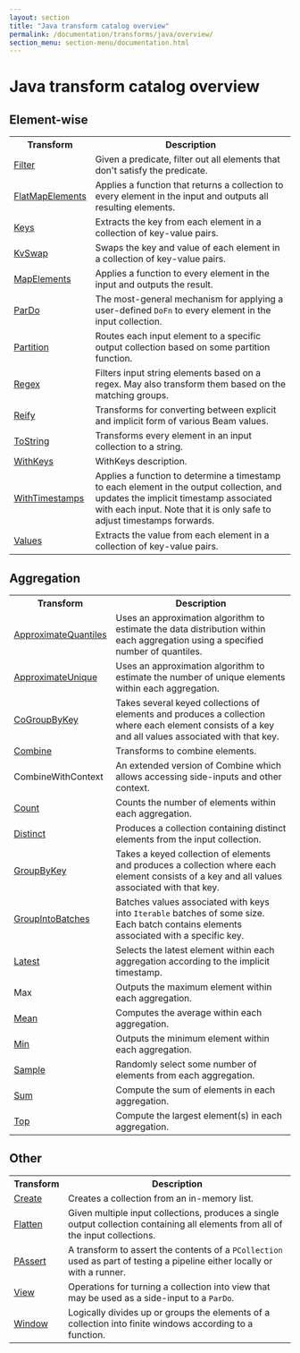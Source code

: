 ```yaml
---
layout: section
title: "Java transform catalog overview"
permalink: /documentation/transforms/java/overview/
section_menu: section-menu/documentation.html
---
```

<!--
Licensed under the Apache License, Version 2.0 (the "License");
you may not use this file except in compliance with the License.
You may obtain a copy of the License at

http://www.apache.org/licenses/LICENSE-2.0

Unless required by applicable law or agreed to in writing, software
distributed under the License is distributed on an "AS IS" BASIS,
WITHOUT WARRANTIES OR CONDITIONS OF ANY KIND, either express or implied.
See the License for the specific language governing permissions and
limitations under the License.
-->

# Java transform catalog overview

## Element-wise

<table class="table-bordered table-striped">
  <tr><th>Transform</th><th>Description</th></tr>
  <tr><td><a href="{{ site.baseurl }}/documentation/transforms/java/elementwise/filter">Filter</a></td><td>Given a predicate, filter out all elements that don't satisfy the predicate.</td></tr>
  <tr><td><a href="{{ site.baseurl }}/documentation/transforms/java/elementwise/flatmapelements">FlatMapElements</a></td><td>Applies a function that returns a collection to every element in the input and
  outputs all resulting elements.</td></tr>
  <tr><td><a href="{{ site.baseurl }}/documentation/transforms/java/elementwise/keys">Keys</a></td><td>Extracts the key from each element in a collection of key-value pairs.</td></tr>
  <tr><td><a href="{{ site.baseurl }}/documentation/transforms/java/elementwise/kvswap">KvSwap</a></td><td>Swaps the key and value of each element in a collection of key-value pairs.</td></tr>
  <tr><td><a href="{{ site.baseurl }}/documentation/transforms/java/elementwise/mapelements">MapElements</a></td><td>Applies a function to every element in the input and outputs the result.</td></tr>
  <tr><td><a href="{{ site.baseurl }}/documentation/transforms/java/elementwise/pardo">ParDo</a></td><td>The most-general mechanism for applying a user-defined <code>DoFn</code> to every element
  in the input collection.</td></tr>
  <tr><td><a href="{{ site.baseurl }}/documentation/transforms/java/elementwise/partition">Partition</a></td><td>Routes each input element to a specific output collection based on some partition
  function.</td></tr>
  <tr><td><a href="{{ site.baseurl }}/documentation/transforms/java/elementwise/regex">Regex</a></td><td>Filters input string elements based on a regex. May also transform them based on the matching groups.</td></tr>
  <tr><td><a href="{{ site.baseurl }}/documentation/transforms/java/elementwise/reify">Reify</a></td><td>Transforms for converting between explicit and implicit form of various Beam values.</td></tr> 
  <tr><td><a href="{{ site.baseurl }}/documentation/transforms/java/elementwise/tostring">ToString</a></td><td>Transforms every element in an input collection to a string.</td></tr>
  <tr><td><a href="{{ site.baseurl }}/documentation/transforms/java/elementwise/withkeys">WithKeys</a></td><td>WithKeys description.</td></tr>
  <tr><td><a href="{{ site.baseurl }}/documentation/transforms/java/elementwise/withtimestamps">WithTimestamps</a></td><td>Applies a function to determine a timestamp to each element in the output collection,
  and updates the implicit timestamp associated with each input. Note that it is only safe to adjust timestamps forwards.</td></tr>
  <tr><td><a href="{{ site.baseurl }}/documentation/transforms/java/elementwise/values">Values</a></td><td>Extracts the value from each element in a collection of key-value pairs.</td></tr>
</table>



## Aggregation 
<table class="table-bordered table-striped">
  <tr><th>Transform</th><th>Description</th></tr>
  <tr><td><a href="{{ site.baseurl }}/documentation/transforms/java/aggregation/approximatequantiles">ApproximateQuantiles</a></td><td>Uses an approximation algorithm to estimate the data distribution within each aggregation using a specified number of quantiles.</td></tr>
  <tr><td><a href="{{ site.baseurl }}/documentation/transforms/java/aggregation/approximateunique">ApproximateUnique</a></td><td>Uses an approximation algorithm to estimate the number of unique elements within each aggregation.</td></tr>
  <tr><td><a href="{{ site.baseurl }}/documentation/transforms/java/aggregation/cogroupbykey/">CoGroupByKey</a></td><td>Takes several keyed collections of elements and produces a collection where each element 
  consists of a key and all values associated with that key.</td></tr>  
  <tr><td><a href="{{ site.baseurl }}/documentation/transforms/java/aggregation/combine">Combine</a></td><td>Transforms to combine elements.</td></tr>
  <tr><td>CombineWithContext</td><td>An extended version of Combine which allows accessing side-inputs and other context.</td></tr>
  <tr><td><a href="{{ site.baseurl }}/documentation/transforms/java/aggregation/count">Count</a></td><td>Counts the number of elements within each aggregation.</td></tr>
  <tr><td><a href="{{ site.baseurl }}/documentation/transforms/java/aggregation/distinct">Distinct</a></td><td>Produces a collection containing distinct elements from the input collection.</td></tr>  
  <tr><td><a href="{{ site.baseurl }}/documentation/transforms/java/aggregation/groupbykey">GroupByKey</a></td><td>Takes a keyed collection of elements and produces a collection where each element 
  consists of a key and all values associated with that key.</td></tr>
  <tr><td><a href="{{ site.baseurl }}/documentation/transforms/java/aggregation/groupintobatches">GroupIntoBatches</a></td><td>Batches values associated with keys into <code>Iterable</code> batches of some size. Each batch contains elements associated with a specific key.</td></tr>
  <tr><td><a href="{{ site.baseurl }}/documentation/transforms/java/aggregation/latest">Latest</a></td><td>Selects the latest element within each aggregation according to the implicit timestamp.</td></tr>
  <tr><td>Max</td><td>Outputs the maximum element within each aggregation.</td></tr>  
  <tr><td><a href="{{ site.baseurl }}/documentation/transforms/java/aggregation/mean">Mean</a></td><td>Computes the average within each aggregation.</td></tr>
  <tr><td><a href="{{ site.baseurl }}/documentation/transforms/java/aggregation/min">Min</a></td><td>Outputs the minimum element within each aggregation.</td></tr>
  <tr><td><a href="{{ site.baseurl }}/documentation/transforms/java/aggregation/sample">Sample</a></td><td>Randomly select some number of elements from each aggregation.</td></tr>
  <tr><td><a href="{{ site.baseurl }}/documentation/transforms/java/aggregation/sum">Sum</a></td><td>Compute the sum of elements in each aggregation.</td></tr>
  <tr><td><a href="{{ site.baseurl }}/documentation/transforms/java/aggregation/top">Top</a></td><td>Compute the largest element(s) in each aggregation.</td></tr>
</table>


## Other
<table class="table-bordered table-striped">
  <tr><th>Transform</th><th>Description</th></tr>
  <tr><td><a href="{{ site.baseurl }}/documentation/transforms/java/other/create">Create</a></td><td>Creates a collection from an in-memory list.</td></tr>
  <tr><td><a href="{{ site.baseurl }}/documentation/transforms/java/other/flatten">Flatten</a></td><td>Given multiple input collections, produces a single output collection containing
  all elements from all of the input collections.</td></tr>
  <tr><td><a href="{{ site.baseurl }}/documentation/transforms/java/other/passert">PAssert</a></td><td>A transform to assert the contents of a <code>PCollection</code> used as part of testing a pipeline either locally or with a runner.</td></tr>
  <tr><td><a href="{{ site.baseurl }}/documentation/transforms/java/other/view">View</a></td><td>Operations for turning a collection into view that may be used as a side-input to a <code>ParDo</code>.</td></tr>
  <tr><td><a href="{{ site.baseurl }}/documentation/transforms/java/other/window">Window</a></td><td>Logically divides up or groups the elements of a collection into finite
  windows according to a function.</td></tr>
</table>